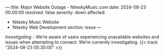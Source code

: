 —
title: Major Website Outage - NiteskyMusic.com
date: 2024-08-23 00:00:00
resolved: false
severity: down
affected:
  - Nitesky Music Website
  - Nitesky Web Development
section: issue
—

*Investigating* - We’re aware of users experiencing unavailable websites and issues when attempting to connect. We’re currently investigating. {{< track "2024-08-23 05:30:00" >}}
